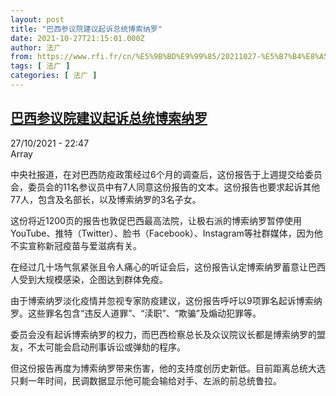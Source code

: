```yaml
---
layout: post
title: "巴西参议院建议起诉总统博索纳罗"
date: 2021-10-27T21:15:01.000Z
author: 法广
from: https://www.rfi.fr/cn/%E5%9B%BD%E9%99%85/20211027-%E5%B7%B4%E8%A5%BF%E5%8F%82%E8%AE%AE%E9%99%A2%E5%BB%BA%E8%AE%AE%E8%B5%B7%E8%AF%89%E6%80%BB%E7%BB%9F%E5%8D%9A%E7%B4%A2%E7%BA%B3%E7%BD%97
tags: [ 法广 ]
categories: [ 法广 ]
---
```

<!--1635369301000-->
[巴西参议院建议起诉总统博索纳罗](https://www.rfi.fr/cn/%E5%9B%BD%E9%99%85/20211027-%E5%B7%B4%E8%A5%BF%E5%8F%82%E8%AE%AE%E9%99%A2%E5%BB%BA%E8%AE%AE%E8%B5%B7%E8%AF%89%E6%80%BB%E7%BB%9F%E5%8D%9A%E7%B4%A2%E7%BA%B3%E7%BD%97)
------

<div>
<div>27/10/2021 - 22:47</div>Array<div >                    <p>中央社报道，在对巴西防疫政策经过6个月的调查后，这份报告于上週提交给委员会，委员会的11名参议员中有7人同意这份报告的文本。这份报告也要求起诉其他77人，包含及名部长，以及博索纳罗的3名子女。</p><p>这份将近1200页的报告也敦促巴西最高法院，让极右派的博索纳罗暂停使用YouTube、推特（Twitter）、脸书（Facebook）、Instagram等社群媒体，因为他不实宣称新冠疫苗与爱滋病有关。</p><p>在经过几十场气氛紧张且令人痛心的听证会后，这份报告认定博索纳罗蓄意让巴西人受到大规模感染，企图达到群体免疫。</p><p>由于博索纳罗淡化疫情并忽视专家防疫建议，这份报告呼吁以9项罪名起诉博索纳罗。这些罪名包含“违反人道罪”、“渎职”、“欺骗”及煽动犯罪等。</p><p>委员会没有起诉博索纳罗的权力，而巴西检察总长及众议院议长都是博索纳罗的盟友，不太可能会启动刑事诉讼或弹劾的程序。</p><p>但这份报告再度为博索纳罗带来伤害，他的支持度创历史新低。目前距离总统大选只剩一年时间，民调数据显示他可能会输给对手、左派的前总统鲁拉。</p>                                            <div data-selfpromo-newsletter>    </div>    <div data-selfpromo-app>    </div>                </div>
</div>
